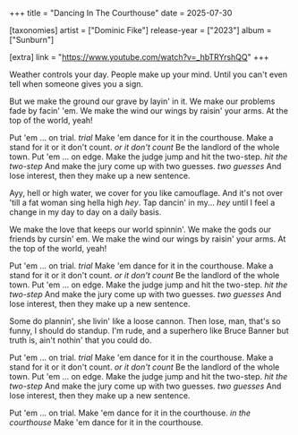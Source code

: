 +++
title = "Dancing In The Courthouse"
date = 2025-07-30

[taxonomies]
artist = ["Dominic Fike"]
release-year = ["2023"]
album = ["Sunburn"]

[extra]
link = "https://www.youtube.com/watch?v=_hbTRYrshQQ"
+++

<span class="l1">Weather controls your day.
People make up your mind.</span>
Until you can't even tell
when someone gives you a sign.

<span class="l1">But we make the ground our grave by layin' in it.
We make our problems fade by facin' 'em.</span>
We make the wind our wings by raisin' your arms.
At the top of the world, yeah!

Put 'em ... on trial. _trial_
Make 'em dance for it in the courthouse.
Make a stand for it or it don't count. _or it don't count_
Be the landlord of the whole town.
Put 'em ... on edge.
Make thе judge jump and hit the two-step. _hit thе two-step_
And make the jury come up with two guesses. _two guesses_
And lose interest, then they make up a new sentence.

Ayy, hell or high water, we cover for you like camouflage.
And it's not over 'till a fat woman sing hella high _hey_.
Tap dancin' in my... _hey_
<span class="l1">until I feel a change in my day to day on a daily basis.</span>

We make the love that keeps our world spinnin'.
We make the gods our friends by cursin' em.
We make the wind our wings by raisin' your arms.
At the top of the world, yeah!

<span class="l1">Put 'em ... on trial. _trial_
Make 'em dance for it in the courthouse.
Make a stand for it or it don't count. _or it don't count_
Be the landlord of the whole town.</span>
Put 'em ... on edge.
Make thе judge jump and hit the two-step. _hit thе two-step_
And make the jury come up with two guesses. _two guesses_
And lose interest, then they make up a new sentence.

Some do plannin', she livin' like a loose cannon.
Then lose, man, that's so funny, I should do standup.
I'm rude, and a superhero like Bruce Banner
but truth is, ain't nothin' that you could do.

Put 'em ... on trial. _trial_
Make 'em dance for it in the courthouse.
Make a stand for it or it don't count. _or it don't count_
Be the landlord of the whole town.
Put 'em ... on edge.
Make thе judge jump and hit the two-step. _hit thе two-step_
And make the jury come up with two guesses. _two guesses_
And lose interest, then they make up a new sentence.

Put 'em ... on trial.
Make 'em dance for it in the courthouse. _in the courthouse_
Make 'em dance for it in the courthouse.
